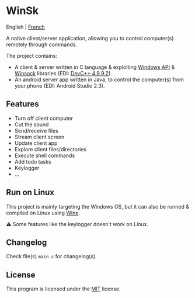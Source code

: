 WinSk
=====

English | [French](README_FR.md)

A native client/server application, allowing you to control computer(s) remotely through commands.

The project contains:

- A client & server written in C language & exploiting [Windows API](https://en.wikipedia.org/wiki/Windows_API) & [Winsock](https://en.wikipedia.org/wiki/Winsock) libraries (EDI: [DevC++ 4.9.9.2](https://sourceforge.net/projects/dev-cpp/files/Binaries/Dev-C%2B%2B%204.9.9.2/)).
- An android server app written in Java, to control the computer(s) from your phone (EDI: Android Studio 2.3).

## Features

- Turn off client computer
- Cut the sound
- Send/receive files
- Stream client screen
- Update client app
- Explore client files/directories
- Execute shell commands
- Add todo tasks
- Keylogger
- ...

## Run on Linux

This project is mainly targeting the Windows OS, but it can also be runned & compiled on Linux using [Wine](https://www.winehq.org/).

:warning: Some features like the keylogger doesn't work on Linux.

## Changelog

Check file(s) `main.c` for changelog(s).

## License

This program is licensed under the [MIT](LICENSE) license.
